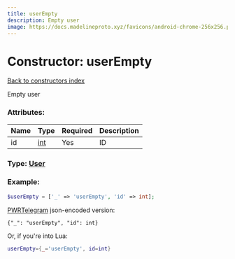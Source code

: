 ```yaml
---
title: userEmpty
description: Empty user
image: https://docs.madelineproto.xyz/favicons/android-chrome-256x256.png
---
```

# Constructor: userEmpty  
[Back to constructors index](index.md)



Empty user

### Attributes:

| Name     |    Type       | Required | Description |
|----------|---------------|----------|-------------|
|id|[int](../types/int.md) | Yes|ID|



### Type: [User](../types/User.md)


### Example:

```php
$userEmpty = ['_' => 'userEmpty', 'id' => int];
```  

[PWRTelegram](https://pwrtelegram.xyz) json-encoded version:

```
{"_": "userEmpty", "id": int}
```


Or, if you're into Lua:

```lua
userEmpty={_='userEmpty', id=int}

```


